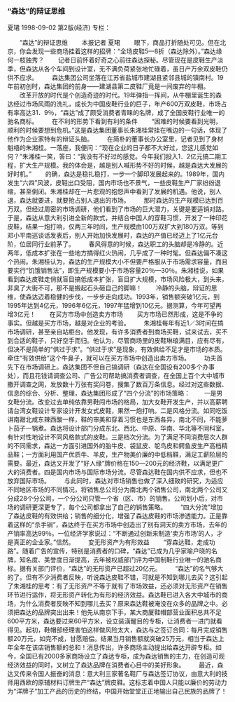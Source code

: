 ### “森达”的辩证思维
夏珺
1998-09-02
第2版(经济)
专栏：

　　“森达”的辩证思维
　　本报记者  夏珺
　　眼下，商品打折随处可见。但在北京，你会发现一些商场挂着这样的招牌：“全场皮鞋5—8折（森达除外）。”森达缘何一枝独秀？
　　记者日前怀着好奇之心前往森达探秘。尽管现在是皮鞋生产淡季，但森达从各个车间到设计室，无不满负荷紧张地忙碌着，虽日产万余双皮鞋仍供不应求。
　　森达集团公司坐落在江苏省盐城市建湖县紧邻县城的镇南村。19年前初创时，森达集团的前身——建湖县第二皮鞋厂竟是一间废弃的牛棚。
　　改革开放的时代是个创造奇迹的时代。19年弹指一挥间，从牛棚里诞生的森达经过市场风雨的洗礼，成长为中国皮鞋行业的巨子，年产600万双皮鞋，市场占有率高达31．9％，“森达”成了颇受消费者青睐的名牌，成了全国皮鞋行业唯一的驰名商标。
　　在不利的形势下看到有利的条件
　　“困难的时候要看到光明，顺利的时候要想到危机。”这是森达集团董事长朱湘桂常挂在嘴边的一句话，体现了他作为企业家特有的辩证头脑。
　　在简朴的董事长办公室里，记者见到了身材魁梧的朱湘桂。一落座，我便问：“现在企业的日子都不大好过，您这儿感觉如何？”朱湘桂一笑，答曰：“我没有不好过的感觉。今年我们投入1．2亿元搞二期工程，扩大生产规模。我的体会是，越是别人喊形势不好的时候，越是森达大发展的好时机。”
　　的确，森达是稳扎稳打，一步一个脚印发展起来的。1989年，国内发生“六四”风波，皮鞋出口受阻，国内市场也不景气，一些皮鞋生产厂家纷纷退缩，甚至倒闭。朱湘桂却在一片悲观的抱怨声中看到了发展的机遇。他说，别人退，森达就要进，就要抢占别人退出的市场。
　　那时森达的生产规模已达到百万双。但经过周密的市场调研，他们看到了市场的巨大潜力，关键是要适销对路。于是，森达从意大利引进全新的款式，并结合中国人的穿鞋习惯，开发了一种印花皮鞋，结果一炮打响，仅两三年时间，生产规模由100万双扩大到180万双。等到邓小平南巡谈话发表后，别人开始加快发展时，森达的产值已经迈上了1亿元台阶，位居同行业前茅了。
　　春风得意的时候，森达职工的头脑却是冷静的。近两年，低成本扩张在一些地方搞得红火热闹，几乎成了一种时髦。但森达偏不凑这个热闹。朱湘桂认为，森达的生产规模大小不但要严格服从于市场需求容量，而且要实行“饥饿销售法”，即生产规模要小于市场容量20％—30％。朱湘桂说，如果看到森达皮鞋走俏就盲目搞低成本扩张，盲目扩大规模，市场风险极大，到头来，非臭了大街不可，那不是搬起石头砸自己的脚嘛！
　　冷静的头脑，辩证的思维，使森达迈着稳健的步伐，一步步走向成功。1993年，销售额突破1亿元，到1995年达到4亿元，1996年6亿元，1997年猛增到10亿元。据测算，今年可望再增3亿元！
　　在买方市场中创造卖方市场
　　买方市场已然形成，这是不争的事实。但越是买方市场，越是对企业的考验。
　　朱湘桂每年有近1／3时间在搞市场调研，甚至亲自站柜台。他发现，有许多消费者到商场买鞋，试来试去，买不到合适的鞋子，只好空手而归。他认为，尽管商场里的皮鞋琳琅满目，应有尽有，但决不是简单的“供过于求”。“供过于求”是现象，有效供给不足才是市场的本质。牵住“有效供给”这个牛鼻子，就可以在买方市场中创造出卖方市场。
　　功夫首先下在市场调研上。森达集团不但自己搞调研（森达在全国设有200多个办事处），而且花钱请调查公司、广告公司帮助搞消费者调查，在全国上百个大中城市撒开调查之网，发放数十万张有奖问卷，搜集了数百万条信息。经过对这些数据、信息的综合、分析、整理，森达集团形成了“四个分流”的市场策略：
　　一是男女鞋分流。改变过去单纯依靠男鞋闯市场的格局，加大女鞋开发生产，并以高薪聘请台湾女鞋设计专家设计开发女式皮鞋，果然一炮打响。二是风格分流。如同吃饭讲南甜北咸东辣西酸一样，鞋的审美和穿着习惯也是东西各异，南北不同，不能萝卜茄子一锅煮。森达将设计部门分成东北、西北、中原、华南、华北等不同科室，有针对性地设计不同风格款式的皮鞋。三是档次分流。为了满足不同消费层次人群的不同需求，森达一方面引进国外的胎牛皮、袋鼠皮、鸵鸟皮和鳄鱼皮生产高档精品鞋；一方面利用国产优质牛、羊皮，生产物美价廉的中低档鞋，满足工薪阶层的需要。最近，森达又开发了“好人缘”牌价格在150—200元的经济鞋，以满足更广大的消费者。四是国内市场与国际市场分流。尽管森达鞋在国内供不应求，但也不放弃国际市场。
　　与此同时，森达对市场销售也做了深入细致的研究，为适应不同地区市场的不同情况，将销售总公司分为南北两个销售公司，南北两个公司又分成28个分公司，一个分公司只管一个省（区、市）的销售。公司划小后，对市场的调研更深更专了，每个公司都拿出了自己的销售策略。
　　“四大分流”增加了森达皮鞋的有效供给；销售的细分化，增强了森达皮鞋的市场渗透能力。正是靠着这样的“杀手锏”，森达终于在买方市场中创造出了别有洞天的卖方市场，去年的产销率高达99％。一位经济学家说过：“不断通过创新来制造‘卖方市场’的人，才是真正的企业家。”信然。
　　变无形资产为有形效益
　　“穿森达鞋，走成功路”。随着广告的宣传，特别是消费者的口碑，“森达”已成为几乎家喻户晓的名牌，知名度、美誉度日渐提高，去年被权威部门评为中国制鞋行业唯一的驰名商标。据有关部门评价，“森达”的无形资产已超过20亿元。
　　“森达”的名气够大的了。但有不少消费者反映，听说森达皮鞋不错，可就是不知到哪儿去买？这引起了朱湘桂的思考：有了无形资产不等于就有了市场效益，还必须对无形资产在销售环节进行运作，将无形资产转化为有形的经济效益。森达鞋已进入各大中城市的商场，为什么消费者反映不知到哪儿去买？原来森达鞋被淹没在众多的品牌之中。必须把森达的品牌突出出来！他先从南京下手，某大商厦鞋帽部营业面积总共不足600平方米，森达要过来60平方米，设立装潢醒目的专柜，让消费者一进门就看得见。起初，鞋帽部经理害怕这样做风险太大，森达与之签订合同：每月完成销售额20万元，如完不成，甘愿赔偿。结果当月销售额就突破25万元，相当于森达上年全年在该店销售额的总和！消息传出，许多商场主动提出给森达开辟专柜。如今，全国已有2000多家商场设立了森达专柜，成为森达销售的主力，在创造可观经济效益的同时，又树立了森达品牌在消费者心目中的美好形象。
　　最近，森达又传来令国人振奋的消息：意大利三家著名鞋厂与森达签订协议，由意大利的技师用西欧的原辅材料订牌生产“森达”牌皮鞋。这标志着中国人只能以廉价的劳动力为“洋牌子”加工产品的历史的终结，中国开始堂堂正正地输出自己民族的品牌了！
